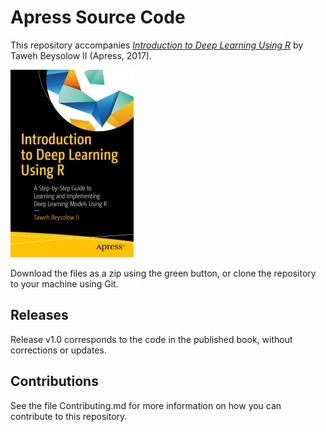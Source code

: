 # Apress Source Code

This repository accompanies [*Introduction to Deep Learning Using R*](http://www.apress.com/9781484227336) by Taweh Beysolow II (Apress, 2017).

[comment]: #cover
![Cover image](9781484227336.jpg)

Download the files as a zip using the green button, or clone the repository to your machine using Git.

## Releases

Release v1.0 corresponds to the code in the published book, without corrections or updates.

## Contributions

See the file Contributing.md for more information on how you can contribute to this repository.
